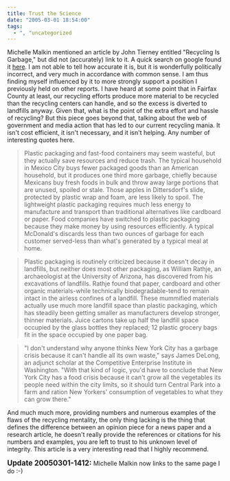 ```yaml
---
title: Trust the Science
date: "2005-03-01 18:54:00"
tags:
  - ", "uncategorized
---
```

<p> Michelle Malkin mentioned an article by John
Tierney entitled "Recycling Is Garbage," but did not
(accurately) link to it.  A quick search on google found it <a href="http://www.williams.edu/HistSci/curriculum/101/garbage.html">here</a>.
I am not able to tell how accurate it is, but it is wonderfully
politically incorrect, and very much in accordance with common sense.
I am thus finding myself influenced by it to more strongly support
a position I previously held on other reports.  I have heard at some
point that in Fairfax County at least, our recycling efforts produce
more material to be recycled than the recycling centers can handle,
and so the excess is diverted to landfills anyway.  Given that,
what is the point of the extra effort and hassle of recycling?
But this piece goes beyond that, talking about the web of government
and media action that has led to our current recycling mania.
It isn't cost efficient, it isn't necessary, and it isn't helping.
Any number of interesting quotes here.  </p>

<blockquote>Plastic packaging and fast-food containers may seem
wasteful, but they actually save resources and reduce trash. The
typical household in Mexico City buys fewer packaged goods than
an American household, but it produces one third more garbage,
chiefly because Mexicans buy fresh foods in bulk and throw away
large portions that are unused, spoiled or stale. Those apples
in Dittersdorf's slide, protected by plastic wrap and foam, are
less likely to spoil. The lightweight plastic packaging requires
much less energy to manufacture and transport than traditional
alternatives like cardboard or paper. Food companies have switched
to plastic packaging because they make money by using resources
efficiently. A typical McDonald's discards less than two ounces of
garbage for each customer served-less than what's generated by a
typical meal at home.</blockquote>

<blockquote>Plastic packaging is routinely criticized because it
doesn't decay in landfills, but neither does most other packaging,
as William Rathje, an archaeologist at the University of Arizona,
has discovered from his excavations of landfills. Rathje found that
paper, cardboard and other organic materials-while technically
biodegradable-tend to remain intact in the airless confines of a
landfill. These mummified materials actually use much more landfill
space than plastic packaging, which has steadily been getting smaller
as manufacturers develop stronger, thinner materials. Juice cartons
take up half the landfill space occupied by the glass bottles they
replaced; 12 plastic grocery bags fit in the space occupied by one
paper bag.</blockquote>

<blockquote>"I don't understand why anyone thinks New York City
has a garbage crisis because it can't handle all its own waste,"
says James DeLong, an adjunct scholar at the Competitive Enterprise
Institute in Washington. "With that kind of logic, you'd have to
conclude that New York City has a food crisis because it can't
grow all the vegetables its people need within the city limits,
so it should turn Central Park into a farm and ration New Yorkers'
consumption of vegetables to what they can grow there."</blockquote>

<p>And much much more, providing numbers and numerous examples
of the flaws of the recycling mentality, the only thing lacking
is the thing that defines the difference between an opinion piece
for a news paper and a research article, he doesn't really provide
the references or citations for his numbers and examples, you are
left to trust to his unknown level of integrity.  This article is
a very interesting read that I highly recommend.</p>

<p><strong><big>Update 20050301-1412:</big></strong>  Michelle
Malkin now links to the same page I do :-)</p>

